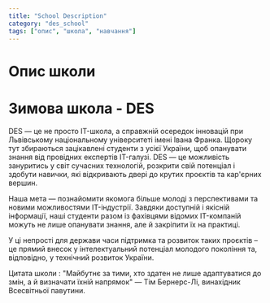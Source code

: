 ```yaml
---
title: "School Description"
category: "des_school"
tags: ["опис", "школа", "навчання"]
---
```


# Опис школи

# Зимова школа - DES

DES — це не просто IT-школа, а справжній осередок інновацій при Львівському національному університеті імені Івана Франка. Щороку тут збираються зацікавлені студенти з усієї України, щоб опанувати знання від провідних експертів IT-галузі. DES — це можливість зануритись у світ сучасних технологій, розкрити свій потенціал і здобути навички, які відкривають двері до крутих проєктів та кар'єрних вершин.

Наша мета — познайомити якомога більше молоді з перспективами та новими можливостями IT-індустрії. Завдяки доступній і якісній інформації, наші студенти разом із фахівцями відомих IT-компаній можуть не лише опанувати знання, але й закріпити їх на практиці.

У ці непрості для держави часи підтримка та розвиток таких проєктів – це прямий внесок у інтелектуальний потенціал молодого покоління та, відповідно, у технічний розвиток України.

Цитата школи :
"Майбутнє за тими, хто здатен не лише адаптуватися до змін, а й визначати їхній напрямок" — Тім Бернерс-Лі, винахідник Всесвітньої павутини.
